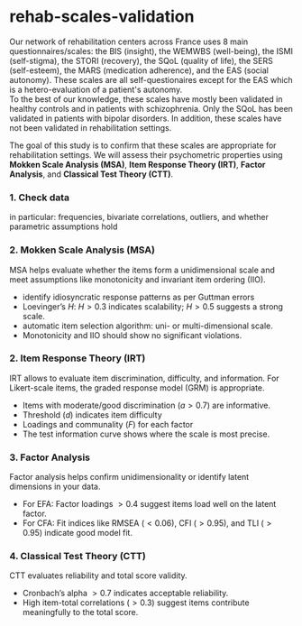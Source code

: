# rehab-scales-validation

Our network of rehabilitation centers across France uses 8 main questionnaires/scales: the BIS (insight), the WEMWBS (well-being), the ISMI (self-stigma), the STORI (recovery), the SQoL (quality of life), the SERS (self-esteem), the MARS (medication adherence), and the EAS (social autonomy). These scales are all self-questionaires except for the EAS which is a hetero-evaluation of a patient's autonomy.  
To the best of our knowledge, these scales have mostly been validated in healthy controls and in patients with schizophrenia. Only the SQoL has been validated in patients with bipolar disorders. In addition, these scales have not been validated in rehabilitation settings.  

The goal of this study is to confirm that these scales are appropriate for rehabilitation settings. We will assess their psychometric properties using **Mokken Scale Analysis (MSA)**, **Item Response Theory (IRT)**, **Factor Analysis**, and **Classical Test Theory (CTT)**.

### **1. Check data**
in particular: frequencies, bivariate correlations, outliers, and whether parametric assumptions hold

### **2. Mokken Scale Analysis (MSA)**
MSA helps evaluate whether the items form a unidimensional scale and meet assumptions like monotonicity and invariant item ordering (IIO).  
- identify idiosyncratic response patterns as per Guttman errors
- Loevinger’s $H$: $H > 0.3$ indicates scalability; $H > 0.5$ suggests a strong scale.
- automatic item selection algorithm: uni- or multi-dimensional scale.
- Monotonicity and IIO should show no significant violations.

### **2. Item Response Theory (IRT)**
IRT allows to evaluate item discrimination, difficulty, and information. For Likert-scale items, the graded response model (GRM) is appropriate.
- Items with moderate/good discrimination ($a > 0.7$) are informative.
- Threshold ($d$) indicates item difficulty
- Loadings and communality ($F$) for each factor 
- The test information curve shows where the scale is most precise.
  
### **3. Factor Analysis**
Factor analysis helps confirm unidimensionality or identify latent dimensions in your data.
- For EFA: Factor loadings $> 0.4$ suggest items load well on the latent factor.
- For CFA: Fit indices like RMSEA ($< 0.06$), CFI ($> 0.95$), and TLI ($> 0.95$) indicate good model fit.

### **4. Classical Test Theory (CTT)**
CTT evaluates reliability and total score validity.

- Cronbach’s alpha $> 0.7$ indicates acceptable reliability.
- High item-total correlations ($> 0.3$) suggest items contribute meaningfully to the total score.
